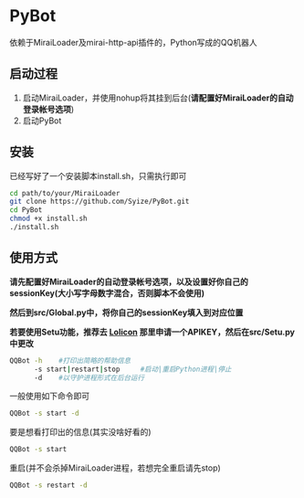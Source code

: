# PyBot

依赖于MiraiLoader及mirai-http-api插件的，Python写成的QQ机器人

## 启动过程

1.  启动MiraiLoader，并使用nohup将其挂到后台(**请配置好MiraiLoader的自动登录帐号选项**)
2.  启动PyBot

## 安装

已经写好了一个安装脚本install.sh，只需执行即可

```bash
cd path/to/your/MiraiLoader
git clone https://github.com/Syize/PyBot.git
cd PyBot
chmod +x install.sh
./install.sh
```

## 使用方式

**请先配置好MiraiLoader的自动登录帐号选项，以及设置好你自己的sessionKey(大小写字母数字混合，否则脚本不会使用)**

**然后到src/Global.py中，将你自己的sessionKey填入到对应位置**

**若要使用Setu功能，推荐去 [Lolicon](https://api.lolicon.app/#/setu) 那里申请一个APIKEY，然后在src/Setu.py中更改**

```bash
QQBot -h	#打印出简略的帮助信息
	  -s start|restart|stop		#启动|重启Python进程|停止
	  -d	#以守护进程形式在后台运行
```

一般使用如下命令即可

```bash
QQBot -s start -d
```

要是想看打印出的信息(其实没啥好看的)

```bash
QQBot -s start
```

重启(并不会杀掉MiraiLoader进程，若想完全重启请先stop)

```bash
QQBot -s restart -d
```



